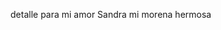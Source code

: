 detalle para mi amor Sandra mi morena hermosa

<!---
Somadk/Somadk is a ✨ special ✨ repository because its `README.md` (this file) appears on your GitHub profile.
You can click the Preview link to take a look at your changes.
--->
